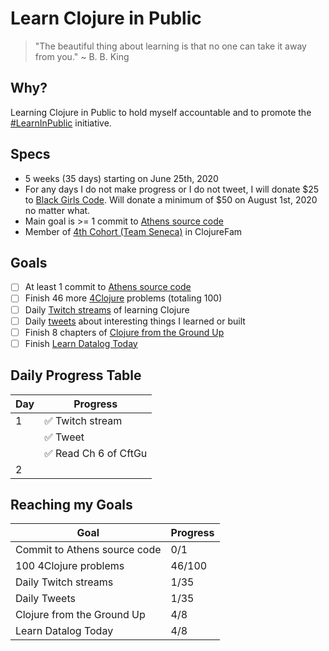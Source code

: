 # Learn Clojure in Public
> "The beautiful thing about learning is that no one can take it away from you."
~ B. B. King

## Why?
Learning Clojure in Public to hold myself accountable and to promote the [#LearnInPublic](https://twitter.com/_LearnInPublic_) initiative. 

## Specs
- 5 weeks (35 days) starting on June 25th, 2020
- For any days I do not make progress or I do not tweet, I will donate $25 to [Black Girls Code](https://www.blackgirlscode.com/). Will donate a minimum of $50 on August 1st, 2020 no matter what.
- Main goal is >= 1 commit to [Athens source code](https://github.com/athensresearch/athens)
- Member of [4th Cohort (Team Seneca)](https://github.com/athensresearch/ClojureFam/blob/master/doc/clojurefam-rosters.md#4th-cohort-roster-group-study) in ClojureFam

## Goals
- [ ] At least 1 commit to [Athens source code](https://github.com/athensresearch/athens)
- [ ] Finish 46 more [4Clojure](http://www.4clojure.com/user/nthd3gr33) problems (totaling 100)
- [ ] Daily [Twitch streams](https://www.twitch.tv/nthd3gr33) of learning Clojure
- [ ] Daily [tweets](https://twitter.com/nthd3gr33) about interesting things I learned or built
- [ ] Finish 8 chapters of [Clojure from the Ground Up](https://aphyr.com/tags/Clojure-from-the-ground-up)
- [ ] Finish [Learn Datalog Today](http://www.learndatalogtoday.org/)

## Daily Progress Table
|Day|Progress|
|----|----|
|1|✅ Twitch stream| 
| |✅ Tweet| 
| |✅ Read Ch 6 of CftGu| 
|2|

## Reaching my Goals
|Goal|Progress|
|----|----|
|Commit to Athens source code|0/1|
|100 4Clojure problems|46/100|
|Daily Twitch streams|1/35|
|Daily Tweets|1/35|
|Clojure from the Ground Up|4/8|
|Learn Datalog Today|4/8|
